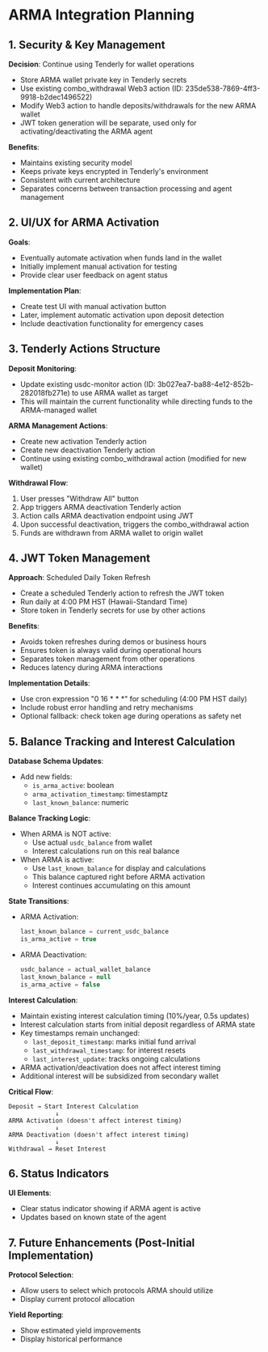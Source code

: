 # ARMA Integration Planning

## 1. Security & Key Management

**Decision**: Continue using Tenderly for wallet operations
- Store ARMA wallet private key in Tenderly secrets
- Use existing combo_withdrawal Web3 action (ID: 235de538-7869-4ff3-9918-b2dec1496522)
- Modify Web3 action to handle deposits/withdrawals for the new ARMA wallet
- JWT token generation will be separate, used only for activating/deactivating the ARMA agent

**Benefits**:
- Maintains existing security model
- Keeps private keys encrypted in Tenderly's environment
- Consistent with current architecture
- Separates concerns between transaction processing and agent management

## 2. UI/UX for ARMA Activation

**Goals**:
- Eventually automate activation when funds land in the wallet
- Initially implement manual activation for testing
- Provide clear user feedback on agent status

**Implementation Plan**:
- Create test UI with manual activation button
- Later, implement automatic activation upon deposit detection
- Include deactivation functionality for emergency cases

## 3. Tenderly Actions Structure

**Deposit Monitoring**:
- Update existing usdc-monitor action (ID: 3b027ea7-ba88-4e12-852b-282018fb271e) to use ARMA wallet as target
- This will maintain the current functionality while directing funds to the ARMA-managed wallet

**ARMA Management Actions**:
- Create new activation Tenderly action
- Create new deactivation Tenderly action
- Continue using existing combo_withdrawal action (modified for new wallet)

**Withdrawal Flow**:
1. User presses "Withdraw All" button
2. App triggers ARMA deactivation Tenderly action
3. Action calls ARMA deactivation endpoint using JWT
4. Upon successful deactivation, triggers the combo_withdrawal action
5. Funds are withdrawn from ARMA wallet to origin wallet

## 4. JWT Token Management

**Approach**: Scheduled Daily Token Refresh
- Create a scheduled Tenderly action to refresh the JWT token
- Run daily at 4:00 PM HST (Hawaii-Standard Time)
- Store token in Tenderly secrets for use by other actions

**Benefits**:
- Avoids token refreshes during demos or business hours
- Ensures token is always valid during operational hours
- Separates token management from other operations
- Reduces latency during ARMA interactions

**Implementation Details**:
- Use cron expression "0 16 * * *" for scheduling (4:00 PM HST daily)
- Include robust error handling and retry mechanisms
- Optional fallback: check token age during operations as safety net

## 5. Balance Tracking and Interest Calculation

**Database Schema Updates**:
- Add new fields:
  - `is_arma_active`: boolean
  - `arma_activation_timestamp`: timestamptz
  - `last_known_balance`: numeric

**Balance Tracking Logic**:
- When ARMA is NOT active:
  - Use actual `usdc_balance` from wallet
  - Interest calculations run on this real balance
- When ARMA is active:
  - Use `last_known_balance` for display and calculations
  - This balance captured right before ARMA activation
  - Interest continues accumulating on this amount

**State Transitions**:
- ARMA Activation:
  ```sql
  last_known_balance = current_usdc_balance
  is_arma_active = true
  ```
- ARMA Deactivation:
  ```sql
  usdc_balance = actual_wallet_balance
  last_known_balance = null
  is_arma_active = false
  ```

**Interest Calculation**:
- Maintain existing interest calculation timing (10%/year, 0.5s updates)
- Interest calculation starts from initial deposit regardless of ARMA state
- Key timestamps remain unchanged:
  - `last_deposit_timestamp`: marks initial fund arrival
  - `last_withdrawal_timestamp`: for interest resets
  - `last_interest_update`: tracks ongoing calculations
- ARMA activation/deactivation does not affect interest timing
- Additional interest will be subsidized from secondary wallet

**Critical Flow**:
```
Deposit → Start Interest Calculation
             ↓
ARMA Activation (doesn't affect interest timing)
             ↓
ARMA Deactivation (doesn't affect interest timing)
             ↓
Withdrawal → Reset Interest
```

## 6. Status Indicators

**UI Elements**:
- Clear status indicator showing if ARMA agent is active
- Updates based on known state of the agent

## 7. Future Enhancements (Post-Initial Implementation)

**Protocol Selection**:
- Allow users to select which protocols ARMA should utilize
- Display current protocol allocation

**Yield Reporting**:
- Show estimated yield improvements
- Display historical performance 
